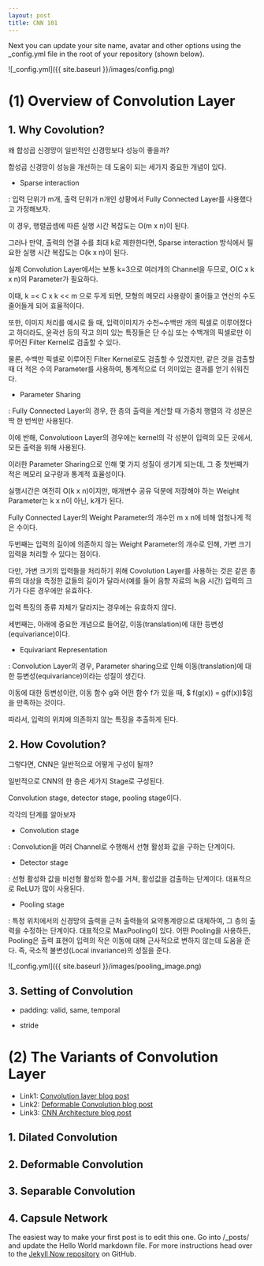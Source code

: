 ```yaml
---
layout: post
title: CNN 101
---
```


Next you can update your site name, avatar and other options using the _config.yml file in the root of your repository (shown below).

![_config.yml]({{ site.baseurl }}/images/config.png)



# (1) Overview of Convolution Layer
## 1. Why Covolution?

왜 합성곱 신경망이 일반적인 신경망보다 성능이 좋을까?

합성곱 신경망이 성능을 개선하는 데 도움이 되는 세가지 중요한 개념이 있다.

- Sparse interaction

: 입력 단위가 m개, 출력 단위가 n개인 상황에서 Fully Connected Layer를 사용했다고 가정해보자.

이 경우, 행렬곱셈에 따른 실행 시간 복잡도는 O(m x n)이 된다.

그러나 만약, 출력의 연결 수를 최대 k로 제한한다면, Sparse interaction 방식에서 필요한  실행 시간 복잡도는 O(k x n)이 된다.

실제 Convolution Layer에서는 보통 k=3으로 여러개의 Channel을 두므로, O(C x k x n)의 Parameter가 필요하다.

이때, k =< C x k << m 으로 두게 되면, 모형의 메모리 사용량이 줄어들고 연산의 수도 줄어들게 되어 효율적이다.

또한, 이미지 처리를 예시로 들 때, 입력이미지가 수천~수백만 개의 픽셀로 이루어졌다고 하더라도, 윤곽선 등의 작고 의미 있는 특징들은 단 수십 또는 수백개의 픽셀로만 이루어진 Filter Kernel로 검출할 수 있다.

물론, 수백만 픽셀로 이루어진 Filter Kernel로도 검출할 수 있겠지만, 같은 것을 검출할 때 더 적은 수의 Parameter를 사용하여, 통계적으로 더 의미있는 결과를 얻기 쉬워진다.


- Parameter Sharing

: Fully Connected Layer의 경우, 한 층의 출력을 계산할 때 가중치 행렬의 각 성분은 딱 한 번씩만 사용된다.

이에 반해, Convolutioon Layer의 경우에는 kernel의 각 성분이 입력의 모든 곳에서, 모든 출력을 위해 사용된다.

이러한 Parameter Sharing으로 인해 몇 가지 성질이 생기게 되는데, 그 중 첫번째가 적은 메모리 요구량과 통계적 효율성이다.

실행시간은 여전히 O(k x n)이지만, 매개변수 공유 덕분에 저장해야 하는 Weight Parameter는 k x n이 아닌, k개가 된다.

Fully Connected Layer의 Weight Parameter의 개수인 m x n에 비해 엄청나게 적은 수이다.

두번째는 입력의 길이에 의존하지 않는 Weight Parameter의 개수로 인해, 가변 크기 입력을 처리할 수 있다는 점이다.

다만, 가변 크기의 입력들을 처리하기 위해 Covolution Layer를 사용하는 것은 같은 종류의 대상을 측정한 값들의 길이가 달라서(예를 들어 음향 자료의 녹음 시간) 입력의 크기가 다른 경우에만 유효하다.

입력 특징의 종류 자체가 달라지는 경우에는 유효하지 않다.

세번째는, 아래에 중요한 개념으로 들어갈, 이동(translation)에 대한 등변성(equivariance)이다.

- Equivariant Representation

: Convolution Layer의 경우, Parameter sharing으로 인해 이동(translation)에 대한 등변성(equivariance)이라는 성질이 생긴다.

이동에 대한 등변성이란, 이동 함수 g와 어떤 함수 f가 있을 때, $ f(g(x)) = g(f(x))$임을 만족하는 것이다.

따라서, 입력의 위치에 의존하지 않는 특징을 추출하게 된다.

## 2. How Covolution?

그렇다면, CNN은 일반적으로 어떻게 구성이 될까?

일반적으로 CNN의 한 층은 세가지 Stage로 구성된다.

Convolution stage, detector stage, pooling stage이다.

각각의 단계를 알아보자

- Convolution stage

: Convolution을 여러 Channel로 수행해서 선형 활성화 값을 구하는 단계이다.

- Detector stage

: 선형 활성화 값을 비선형 활성화 함수를 거쳐, 활성값을 검출하는 단계이다. 대표적으로 ReLU가 많이 사용된다.

- Pooling stage

: 특정 위치에서의 신경망의 출력을 근처 출력들의 요약통계량으로 대체하여, 그 층의 출력을 수정하는 단계이다. 대표적으로 MaxPooling이 있다. 어떤 Pooling을 사용하든, Pooling은 출력 표현이 입력의 작은 이동에 대해 근사적으로 변하지 않는데 도움을 준다. 즉, 국소적 불변성(Local invariance)의 성질을 준다.

![_config.yml]({{ site.baseurl }}/images/pooling_image.png)

## 3. Setting of Convolution

- padding: valid, same, temporal

- stride






# (2) The Variants of Convolution Layer

- Link1: [Convolution layer blog post](https://towardsdatascience.com/types-of-convolutions-in-deep-learning-717013397f4d)
- Link2: [Deformable Convolution blog post](https://medium.com/@phelixlau/notes-on-deformable-convolutional-networks-baaabbc11cf3)
- Link3: [CNN Architecture blog post](https://towardsdatascience.com/an-intuitive-guide-to-deep-network-architectures-65fdc477db41)

## 1. Dilated Convolution



## 2. Deformable Convolution



## 3. Separable Convolution


## 4. Capsule Network



The easiest way to make your first post is to edit this one. Go into /_posts/ and update the Hello World markdown file. For more instructions head over to the [Jekyll Now repository](https://github.com/barryclark/jekyll-now) on GitHub.
